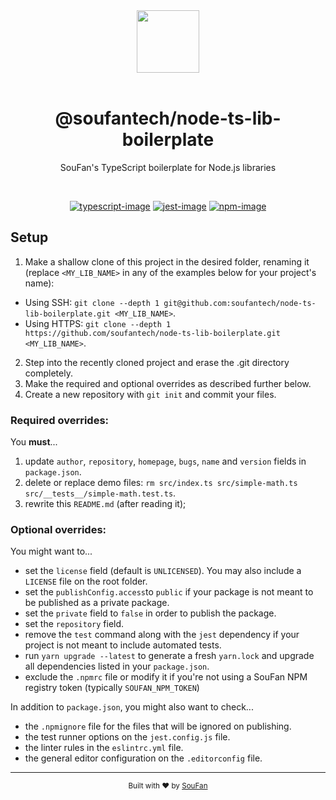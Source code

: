 <div align="center">
  <img src="https://avatars2.githubusercontent.com/u/61063724?s=200&v=4" width="100px">
</div>

<br />

<div align="center">
  <h1>@soufantech/node-ts-lib-boilerplate</h1>
  <p>SouFan's TypeScript boilerplate for Node.js libraries</p>
</div>

<br />

<div align="center">

[![typescript-image]][typescript-url] [![jest-image]][jest-url] [![npm-image]][npm-url]

</div>

## Setup

1. Make a shallow clone of this project in the desired folder, renaming it (replace `<MY_LIB_NAME>` in any of the examples below for your project's name):
  - Using SSH: `git clone --depth 1 git@github.com:soufantech/node-ts-lib-boilerplate.git <MY_LIB_NAME>`.
  - Using HTTPS: `git clone --depth 1 https://github.com/soufantech/node-ts-lib-boilerplate.git <MY_LIB_NAME>`.
2. Step into the recently cloned project and erase the .git directory completely.
3. Make the required and optional overrides as described further below.
4. Create a new repository with `git init` and commit your files.

### **Required** overrides:

You **must**...

1. update `author`, `repository`, `homepage`, `bugs`, `name` and `version` fields in `package.json`.
2. delete or replace demo files: `rm src/index.ts src/simple-math.ts src/__tests__/simple-math.test.ts`.
3. rewrite this `README.md` (after reading it);

### **Optional** overrides:

You might want to...

- set the `license` field (default is `UNLICENSED`). You may also include a `LICENSE` file on the root folder.
- set the `publishConfig.access`to `public` if your package is not meant to be published as a private package.
- set the `private` field to `false` in order to publish the package.
- set the `repository` field.
- remove the `test` command along with the `jest` dependency if your project is not meant to include automated tests.
- run `yarn upgrade --latest` to generate a fresh `yarn.lock` and upgrade all dependencies listed in your `package.json`.
- exclude the `.npmrc` file or modify it if you're not using a SouFan NPM registry token (typically `SOUFAN_NPM_TOKEN`)

In addition to `package.json`, you might also want to check...

- the `.npmignore` file for the files that will be ignored on publishing.
- the test runner options on the `jest.config.js` file.
- the linter rules in the `eslintrc.yml` file.
- the general editor configuration on the `.editorconfig` file.

---

<div align="center">
  <sub>Built with ❤︎ by <a href="https://soufan.com.br">SouFan</a></sub>
</div>

[typescript-image]: https://img.shields.io/badge/Typescript-294E80.svg?style=for-the-badge&logo=typescript
[typescript-url]: "typescript"

[npm-image]: https://img.shields.io/npm/v/@soufantech/node-ts-lib-boilerplate.svg?style=for-the-badge&logo=npm
[npm-url]: https://npmjs.org/package/@soufantech/node-ts-lib-boilerplate "npm"

[jest-image]: https://img.shields.io/badge/tested_with-jest-99424f.svg?style=for-the-badge&logo=jest
[jest-url]: https://github.com/facebook/jest "jest"
